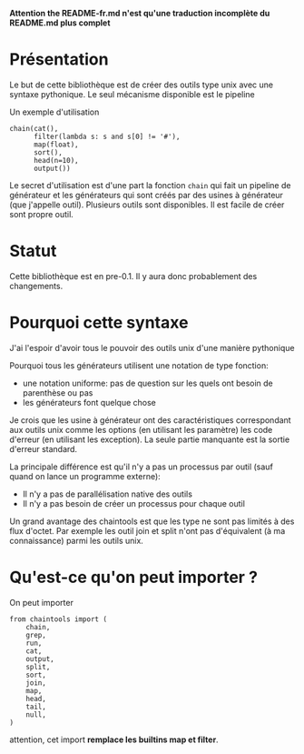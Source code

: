 **Attention the README-fr.md n'est qu'une traduction incomplète du README.md plus complet**

# Présentation

Le but de cette bibliothèque est de créer des outils type unix avec une syntaxe pythonique. Le seul mécanisme disponible est le pipeline

Un exemple d'utilisation

	chain(cat(),
          filter(lambda s: s and s[0] != '#'),
          map(float),
          sort(),
          head(n=10),
          output())

Le secret d'utilisation est d'une part la fonction `chain` qui fait un pipeline de générateur et les générateurs qui sont créés par des usines à générateur (que j'appelle outil). Plusieurs outils sont disponibles. Il est facile de créer sont propre outil.

# Statut

Cette bibliothèque est en pre-0.1. Il y aura donc probablement des changements.

# Pourquoi cette syntaxe

J'ai l'espoir d'avoir tous le pouvoir des outils unix d'une manière pythonique

Pourquoi tous les générateurs utilisent une notation de type fonction:

* une notation uniforme: pas de question sur les quels ont besoin de parenthèse ou pas 
* les générateurs font quelque chose

Je crois que les usine à générateur ont des caractéristiques correspondant aux outils unix comme les options (en utilisant les paramètre) les code d'erreur (en utilisant les exception). La seule partie manquante est la sortie d'erreur standard.

La principale différence est qu'il n'y a pas un processus par outil (sauf quand on lance un programme externe):
* Il n'y a pas de parallélisation native des outils
* Il n'y a pas besoin de créer un processus pour chaque outil

Un grand avantage des chaintools est que les type ne sont pas limités à des
flux d'octet. Par exemple les outil join et split n'ont pas d'équivalent (à ma
connaissance) parmi les outils unix.

# Qu'est-ce qu'on peut importer ?

On peut importer

	from chaintools import (
		chain,
		grep,
		run,
		cat,
		output,
		split,
		sort,
		join,
		map,
		head,
		tail,
		null,
	)

attention, cet import **remplace les builtins map et filter**.
